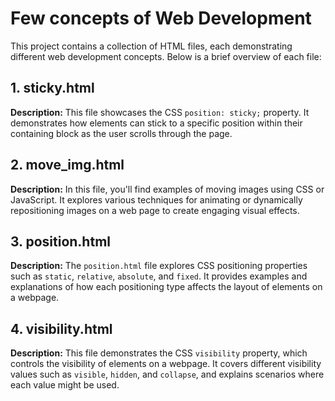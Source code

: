 # Few concepts of Web Development 

This project contains a collection of HTML files, each demonstrating different web development concepts. Below is a brief overview of each file:

## 1. sticky.html

**Description:** This file showcases the CSS `position: sticky;` property. It demonstrates how elements can stick to a specific position within their containing block as the user scrolls through the page.

## 2. move_img.html

**Description:** In this file, you'll find examples of moving images using CSS or JavaScript. It explores various techniques for animating or dynamically repositioning images on a web page to create engaging visual effects.

## 3. position.html

**Description:** The `position.html` file explores CSS positioning properties such as `static`, `relative`, `absolute`, and `fixed`. It provides examples and explanations of how each positioning type affects the layout of elements on a webpage.

## 4. visibility.html

**Description:** This file demonstrates the CSS `visibility` property, which controls the visibility of elements on a webpage. It covers different visibility values such as `visible`, `hidden`, and `collapse`, and explains scenarios where each value might be used.

